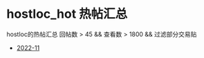 # hostloc_hot 热帖汇总
hostloc的热帖汇总
回帖数 > 45 && 查看数 > 1800 && 过滤部分交易贴

* [2022-11](https://danube533.github.io/hostloc_hot/2022-12-hostloc-hot.html)
